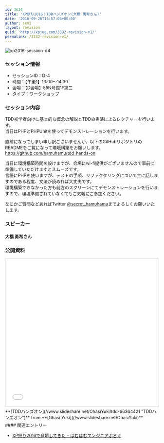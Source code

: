 ```yaml
---
id: 3634
title: 'XP祭り2016：TDDハンズオン(大橋 勇希さん)'
date: '2016-09-26T16:57:06+00:00'
author: semi
layout: revision
guid: 'http://xpjug.com/3332-revision-v1/'
permalink: /3332-revision-v1/
---
```


![xp2016-sessioin-d4](http://xpjug.com/wp-content/uploads/2016/08/xp2016-sessioin-d4.png)

### セッション情報

- セッションID：D-4
- 時間：【午後1】13:00～14:30
- 会場：【D会場】55N号館1F第二
- タイプ：ワークショップ

### セッション内容

TDD初学者向けに基本的な概念の解説とTDDの実演によるレクチャーを行います。  
当日はPHPとPHPUnitを使ってデモンストレーションを行います。

直前になってしまい申し訳ございませんが、以下のGitHubリポジトリのREADMEをご覧になって環境構築をお願いします。  
[https://github.com/hamuhamu/<wbr></wbr>tdd\_hands-on](https://github.com/hamuhamu/tdd_hands-on)

当日に環境構築時間を設けますが、会場にwi-fi提供がございませんので事前に準備していただけますとスムーズです。  
言語にPHPを使いますが、テストの手順、リファクタリングについて主に話しますのである程度、文法が読めれば大丈夫です。  
環境構築できなかった方も前方のスクリーンにてデモンストレーションを行いますので、環境準備されていなくてもご気軽にご参加ください。

なにかご質問などあればTwitter [@secret\_hamuhamu](https://twitter.com/secret_hamuhamu)までよろしくお願いいたします。

### スピーカー

#### 大橋 勇希さん

### 公開資料

<iframe allowfullscreen="" frameborder="0" height="485" marginheight="0" marginwidth="0" scrolling="no" src="//www.slideshare.net/slideshow/embed_code/key/5HNqD7tjArW9NS" style="border:1px solid #CCC; border-width:1px; margin-bottom:5px; max-width: 100%;" width="595"> </iframe>

<div style="margin-bottom:5px">  **[TDDハンズオン](//www.slideshare.net/OhasiYuki/tdd-66364421 "TDDハンズオン")**  from **[Ohasi Yuki](//www.slideshare.net/OhasiYuki)** </div>#### 関連エントリー

- [XP祭り2016で登壇してきた – はむはむエンジニアぶろぐ](http://hamuhamu.hatenablog.jp/entry/2016/09/25/133330)